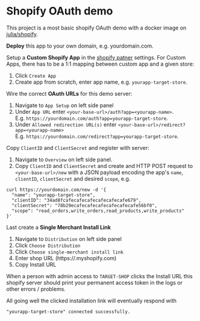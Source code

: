 # Shopify OAuth demo

This project is a most basic shopify OAuth demo with a docker image on
[julia/shopify](https://hub.docker.com/repository/docker/julia/shopify).

**Deploy** this app to your own domain, e.g. yourdomain.com. 

Setup a **Custom Shopify App**  in the [shopify patner](https://www.shopify.com/partners) settings.
For Custom Apps, there has to be a 1:1 mapping between custom app and a given store:

1. Click `Create App`
2. Create app from scratch, enter app name, e.g. `yourapp-target-store`.

Wire the correct **OAuth URLs** for this demo server:

1. Navigate to `App Setup` on left side panel
2. Under `App URL` enter `<your-base-url>/auth?app=<yourapp-name>`.  
   E.g. `https://yourdomain.com/auth?app=yourapp-target-store`.
3. Under `Allowed redirection URL(s)` enter `<your-base-url>/redirect?app=<yourapp-name>`  
   E.g. `https://yourdomain.com/redirect?app=yourapp-target-store`.


Copy `ClientID` and `ClientSecret` and register with server:

1. Navigate to `Overview` on left side panel.
2. Copy `ClientID` and `ClientSecret` and create and HTTP POST request to
 `<your-base-url>/new` with a JSON payload encoding the app's `name`, `clientID`, `clientSecret` and desired `scope`, e.g.

```
curl https://yourdomain.com/new -d '{
  "name": "yourapp-target-store",
  "clientID": "34ad8fcafecafecafecafecafecafe679",
  "clientSecret": "78b29ecafecafecafecafecafecafe56bf0",
  "scope": "read_orders,write_orders,read_products,write_products"
}'
```

Last create a **Single Merchant Install Link**

1. Navigate to `Distribution` on left side panel
2. Click `Choose Distribution`
3. Click `Choose single-merchant install link`
4. Enter shop URL (https://<TARGET-SHOP>.myshopify.com)
5. Copy Install URL

When a person with admin access to `TARGET-SHOP` clicks the Install URL
this shopify server should print your permanent access token in the
logs or other errors / problems.

All going well the clicked installation link will eventually respond with

	"yourapp-target-store" connected successfully.
